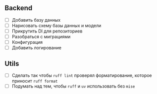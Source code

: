 ## Backend
- [ ] Добавить базу данных
- [ ] Нарисовать схему базы данных и модели
- [ ] Прикрутить DI для репозиториев
- [ ] Разобраться с миграциями
- [ ] Конфигурация
- [ ] Добавить логирование

## Utils
- [ ] Сделать так чтобы `ruff lint` проверял форматирование, которое приносит `ruff format`
- [ ] Подумать над тем, чтобы `ruff` и `uv` использовать без `mise`
